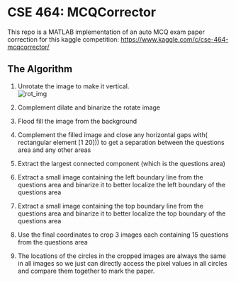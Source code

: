 # CSE 464: MCQCorrector
This repo is a MATLAB implementation of an auto MCQ exam paper correction for this kaggle competition:
https://www.kaggle.com/c/cse-464-mcqcorrector/


## The Algorithm
1. Unrotate the image to make it vertical.<br>
![rot_img]("https://github.com/AhmedMostafaSoliman/MCQ-Corrector/blob/master/illustration/rot_img.jpg")

2. Complement dilate and binarize the rotate image
3. Flood fill the image from the background
4. Complement the filled image and close any horizontal gaps with( rectangular element [1 20])) to get a separation between the questions area and any other areas
5. Extract the largest connected component (which is the questions area)
6. Extract a small image containing the left boundary line from the questions area and binarize it to better localize the left boundary of the questions area
7. Extract a small image containing the top boundary line from the questions area and binarize it to better localize the top boundary of the questions area
8. Use the final coordinates to crop 3 images each containing 15 questions from the questions area
9. The locations of the circles in the cropped images are always the same in all images so we just can directly access the pixel values in all circles and compare them together to mark the paper.
